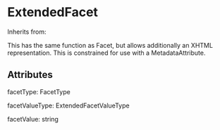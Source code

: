 
# ExtendedFacet

Inherits from: [](..//.md)



This has the same function as Facet, but allows additionally an XHTML representation. This is constrained for use with a MetadataAttribute.

## Attributes

facetType: FacetType

facetValueType: ExtendedFacetValueType

facetValue: string






